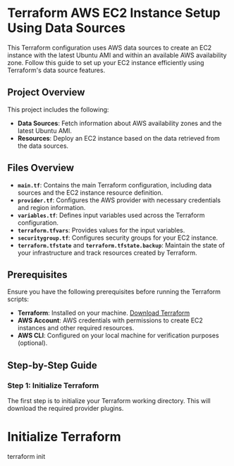 # Terraform AWS EC2 Instance Setup Using Data Sources

This Terraform configuration uses AWS data sources to create an EC2 instance with the latest Ubuntu AMI and within an available AWS availability zone. Follow this guide to set up your EC2 instance efficiently using Terraform's data source features.

## Project Overview

This project includes the following:

- **Data Sources**: Fetch information about AWS availability zones and the latest Ubuntu AMI.
- **Resources**: Deploy an EC2 instance based on the data retrieved from the data sources.

## Files Overview

- **`main.tf`**: Contains the main Terraform configuration, including data sources and the EC2 instance resource definition.
- **`provider.tf`**: Configures the AWS provider with necessary credentials and region information.
- **`variables.tf`**: Defines input variables used across the Terraform configuration.
- **`terraform.tfvars`**: Provides values for the input variables.
- **`securitygroup.tf`**: Configures security groups for your EC2 instance.
- **`terraform.tfstate`** and **`terraform.tfstate.backup`**: Maintain the state of your infrastructure and track resources created by Terraform.

## Prerequisites

Ensure you have the following prerequisites before running the Terraform scripts:

- **Terraform**: Installed on your machine. [Download Terraform](https://www.terraform.io/downloads)
- **AWS Account**: AWS credentials with permissions to create EC2 instances and other required resources.
- **AWS CLI**: Configured on your local machine for verification purposes (optional).

## Step-by-Step Guide

### Step 1: Initialize Terraform

The first step is to initialize your Terraform working directory. This will download the required provider plugins.


# Initialize Terraform
terraform init


